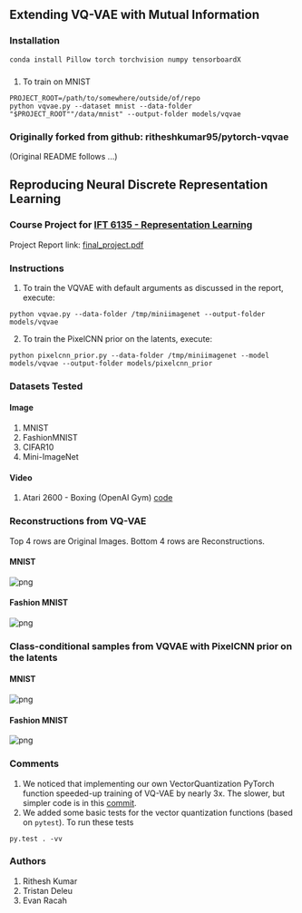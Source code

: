 ## Extending VQ-VAE with Mutual Information

### Installation
``` 
conda install Pillow torch torchvision numpy tensorboardX
```
### 
1. To train on MNIST
```
PROJECT_ROOT=/path/to/somewhere/outside/of/repo
python vqvae.py --dataset mnist --data-folder "$PROJECT_ROOT""/data/mnist" --output-folder models/vqvae
```

### Originally forked from github: ritheshkumar95/pytorch-vqvae 
(Original README follows ...)

## Reproducing Neural Discrete Representation Learning
### Course Project for [IFT 6135 - Representation Learning](https://ift6135h18.wordpress.com/)

Project Report link: [final_project.pdf](final_project.pdf)

### Instructions
1. To train the VQVAE with default arguments as discussed in the report, execute:
```
python vqvae.py --data-folder /tmp/miniimagenet --output-folder models/vqvae
```
2. To train the PixelCNN prior on the latents, execute:
```
python pixelcnn_prior.py --data-folder /tmp/miniimagenet --model models/vqvae --output-folder models/pixelcnn_prior
```
### Datasets Tested
#### Image
1. MNIST
2. FashionMNIST
3. CIFAR10
4. Mini-ImageNet

#### Video
1. Atari 2600 - Boxing (OpenAI Gym) [code](https://github.com/ritheshkumar95/pytorch-vqvae/tree/evan/video)

### Reconstructions from VQ-VAE
Top 4 rows are Original Images. Bottom 4 rows are Reconstructions.
#### MNIST
![png](samples/vqvae_reconstructions_MNIST.png)
#### Fashion MNIST
![png](samples/vqvae_reconstructions_FashionMNIST.png)

### Class-conditional samples from VQVAE with PixelCNN prior on the latents
#### MNIST
![png](samples/samples_MNIST.png)
#### Fashion MNIST
![png](samples/samples_FashionMNIST.png)

### Comments
1. We noticed that implementing our own VectorQuantization PyTorch function speeded-up training of VQ-VAE by nearly 3x. The slower, but simpler code is in this [commit](https://github.com/ritheshkumar95/pytorch-vqvae/tree/cde142670f701e783f29e9c815f390fc502532e8).
2. We added some basic tests for the vector quantization functions (based on `pytest`). To run these tests
```
py.test . -vv
```

### Authors
1. Rithesh Kumar
2. Tristan Deleu
3. Evan Racah
